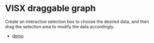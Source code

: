 # VISX draggable graph

Create an interactive selection box to choose the desired data, and then drag
the selection area to modify the data accordingly.

- [demo](https://gzbfgjf2.github.io/visx-drag-data/)
